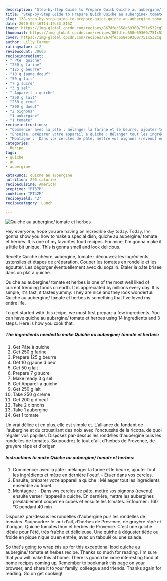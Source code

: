```yaml
---
description: "Step-by-Step Guide to Prepare Quick Quiche au aubergine/ tomate et herbes"
title: "Step-by-Step Guide to Prepare Quick Quiche au aubergine/ tomate et herbes"
slug: 138-step-by-step-guide-to-prepare-quick-quiche-au-aubergine-tomate-et-herbes
date: 2020-05-16T14:19:53.815Z
image: https://img-global.cpcdn.com/recipes/867dfec658e69360/751x532cq70/quiche-au-aubergine-tomate-et-herbes-photo-principale-de-la-recette.jpg
thumbnail: https://img-global.cpcdn.com/recipes/867dfec658e69360/751x532cq70/quiche-au-aubergine-tomate-et-herbes-photo-principale-de-la-recette.jpg
cover: https://img-global.cpcdn.com/recipes/867dfec658e69360/751x532cq70/quiche-au-aubergine-tomate-et-herbes-photo-principale-de-la-recette.jpg
author: Lilly Farmer
ratingvalue: 4.2
reviewcount: 30605
recipeingredient:
- " Pte  quiche"
- "250 g farine"
- "125 g beurre"
- "10 g jaune doeuf"
- "50 g lait"
- "7 g sucre"
- "3 g sel"
- " Appareil a quiche"
- "250 g lait"
- "250 g crme"
- "200 g doeuf"
- "2 oignons"
- "1 aubergine"
- "1 tomate"
recipeinstructions:
- "Commencer avec la pâte : mélanger la farine et le beurre, ajouter tout les ingrédients et mètre en dernière l&#39;oeuf.  Étaler dans vos cercles."
- "Ensuite, préparer votre appareil a quiche : Mélanger tout les ingrédients ensemble au fouet."
- "Montagne :  Dans vos cercles de pâte, mettre vos oignons (revenu) ensuite verser l&#39;appareil a quiche. En dernière, mettre les aubergines préalablement couper en cubes et ensuite les tomates. Enfourner : 160 °C pendant 40 min"
categories:
- Recipe
tags:
- quiche
- au
- aubergine

katakunci: quiche au aubergine 
nutrition: 296 calories
recipecuisine: American
preptime: "PT37M"
cooktime: "PT42M"
recipeyield: "2"
recipecategory: Lunch

---
```



![Quiche au aubergine/ tomate et herbes](https://img-global.cpcdn.com/recipes/867dfec658e69360/751x532cq70/quiche-au-aubergine-tomate-et-herbes-photo-principale-de-la-recette.jpg)

Hey everyone, hope you are having an incredible day today. Today, I'm gonna show you how to make a special dish, quiche au aubergine/ tomate et herbes. It is one of my favorites food recipes. For mine, I'm gonna make it a little bit unique. This is gonna smell and look delicious.

Recette Quiche chèvre, aubergine, tomate : découvrez les ingrédients, ustensiles et étapes de préparation. Couper les tomates en rondelle et les égoutter. Les dégorger éventuellement avec du sopalin. Etaler la pâte brisée dans un plat à quiche.

Quiche au aubergine/ tomate et herbes is one of the most well liked of current trending foods on earth. It is appreciated by millions every day. It is simple, it's fast, it tastes yummy. They are nice and they look wonderful. Quiche au aubergine/ tomate et herbes is something that I've loved my entire life.


To get started with this recipe, we must first prepare a few ingredients. You can have quiche au aubergine/ tomate et herbes using 14 ingredients and 3 steps. Here is how you cook that.

<!--inarticleads1-->

##### The ingredients needed to make Quiche au aubergine/ tomate et herbes:

1. Get  Pâte à quiche
1. Get 250 g farine
1. Prepare 125 g beurre
1. Get 10 g jaune d&#39;oeuf
1. Get 50 g lait
1. Prepare 7 g sucre
1. Make ready 3 g sel
1. Get  Appareil a quiche
1. Get 250 g lait
1. Take 250 g crème
1. Get 200 g d&#39;oeuf
1. Take 2 oignons
1. Take 1 aubergine
1. Get 1 tomate


Un vrai délice et en plus, elle est simple et. L&#39;alliance du fondant de l&#39;aubergine et du croustillant des noix avec l&#39;onctuosité de la ricotta. de quoi régaler vos papilles. Disposez par-dessus les rondelles d&#39;aubergine puis les rondelles de tomates. Saupoudrez le tout d&#39;ail, d&#39;herbes de Provence, de gruyère râpé et d&#39;origan. 

<!--inarticleads2-->

##### Instructions to make Quiche au aubergine/ tomate et herbes:

1. Commencer avec la pâte : mélanger la farine et le beurre, ajouter tout les ingrédients et mètre en dernière l&#39;oeuf.  - Étaler dans vos cercles.
1. Ensuite, préparer votre appareil a quiche : Mélanger tout les ingrédients ensemble au fouet.
1. Montagne :  - Dans vos cercles de pâte, mettre vos oignons (revenu) ensuite verser l&#39;appareil a quiche. En dernière, mettre les aubergines préalablement couper en cubes et ensuite les tomates. Enfourner : 160 °C pendant 40 min


Disposez par-dessus les rondelles d&#39;aubergine puis les rondelles de tomates. Saupoudrez le tout d&#39;ail, d&#39;herbes de Provence, de gruyère râpé et d&#39;origan. Quiche tomates thon et herbes de Provence. C&#39;est une quiche idéale pour l&#39;été, très fraîche et délicieuse. Une quiche à déguster tiède ou froide en pique nique ou en entrée, avec un taboulé ou une salade. 

So that's going to wrap this up for this exceptional food quiche au aubergine/ tomate et herbes recipe. Thanks so much for reading. I'm sure that you will make this at home. There is gonna be more interesting food at home recipes coming up. Remember to bookmark this page on your browser, and share it to your family, colleague and friends. Thanks again for reading. Go on get cooking!
